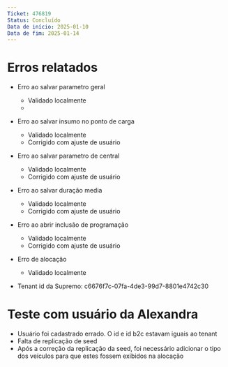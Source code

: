 ```yaml
---
Ticket: 476819
Status: Concluído
Data de início: 2025-01-10
Data de fim: 2025-01-14
---
```

# Erros relatados

- Erro ao salvar parametro geral
	- Validado localmente
	- 
- Erro ao salvar insumo no ponto de carga
	- Validado localmente
	- Corrigido com ajuste de usuário
- Erro ao salvar parametro de central
	- Validado localmente
	- Corrigido com ajuste de usuário
- Erro ao salvar duração media
	- Validado localmente
	- Corrigido com ajuste de usuário
- Erro ao abrir inclusão de programação
	- Validado localmente
	- Corrigido com ajuste de usuário
- Erro de alocação
	- Validado localmente

- Tenant id da Supremo: c6676f7c-07fa-4de3-99d7-8801e4742c30

# Teste com usuário da Alexandra
- Usuário foi cadastrado errado. O id e id b2c estavam iguais ao tenant
- Falta de replicação de seed
- Após a correção da replicação da seed, foi necessário adicionar o tipo dos veículos para que estes fossem exibidos na alocação